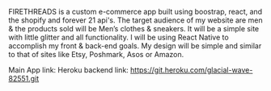 FIRETHREADS is a custom e-commerce app built using boostrap, react, and the shopify and forever 21 api's. 
The target audience of my website are men & the products sold will be Men’s clothes & sneakers. 
It will be a simple site with little glitter and all functionality. 
I will be using React Native to accomplish my front & back-end goals. 
My design will be simple and similar to that of sites like Etsy, Poshmark, Asos or Amazon. 

Main App link: 
Heroku backend link: https://git.heroku.com/glacial-wave-82551.git
